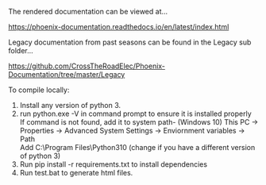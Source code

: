 The rendered documentation can be viewed at...

https://phoenix-documentation.readthedocs.io/en/latest/index.html

Legacy documentation from past seasons can be found in the Legacy sub folder...

https://github.com/CrossTheRoadElec/Phoenix-Documentation/tree/master/Legacy


To compile locally:

1. Install any version of python 3.
2. run python.exe -V in command prompt to ensure it is installed properly  
	If command is not found, add it to system path- (Windows 10) This PC -> Properties ->  Advanced System Settings -> Enviornment variables -> Path  
	Add C:\Program Files\Python310 (change if you have a different version of python 3)
3. Run pip install -r requirements.txt to install dependencies
4. Run test.bat to generate html files.

